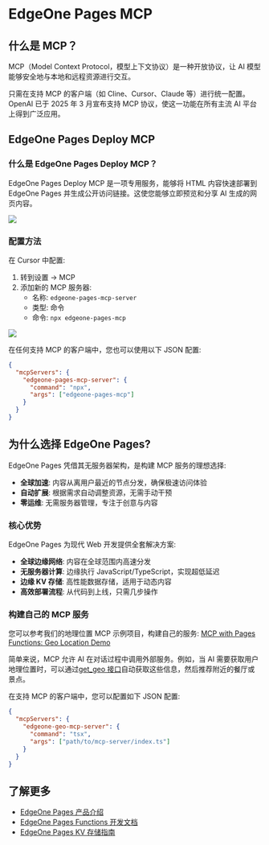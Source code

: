 # EdgeOne Pages MCP

## 什么是 MCP？

MCP（Model Context Protocol，模型上下文协议）是一种开放协议，让 AI 模型能够安全地与本地和远程资源进行交互。

只需在支持 MCP 的客户端（如 Cline、Cursor、Claude 等）进行统一配置。OpenAI 已于 2025 年 3 月宣布支持 MCP 协议，使这一功能在所有主流 AI 平台上得到广泛应用。

## EdgeOne Pages Deploy MCP

### 什么是 EdgeOne Pages Deploy MCP？

EdgeOne Pages Deploy MCP 是一项专用服务，能够将 HTML 内容快速部署到 EdgeOne Pages 并生成公开访问链接。这使您能够立即预览和分享 AI 生成的网页内容。

![](https://cloudcache.tencent-cloud.com/qcloud/ui/static/static_source_business/04ff9814-bcd3-442c-a2d0-eefd4ee1b13c.gif)

### 配置方法

在 Cursor 中配置:

1. 转到设置 → MCP
2. 添加新的 MCP 服务器:
   - 名称: `edgeone-pages-mcp-server`
   - 类型: 命令
   - 命令: `npx edgeone-pages-mcp`

![](https://write-document-release-1258344699.cos.ap-guangzhou.myqcloud.com/100026466949%2F3113c4ad09f211f0a6d15254007c27c5.png)

在任何支持 MCP 的客户端中，您也可以使用以下 JSON 配置:

```json
{
  "mcpServers": {
    "edgeone-pages-mcp-server": {
      "command": "npx",
      "args": ["edgeone-pages-mcp"]
    }
  }
}
```

## 为什么选择 EdgeOne Pages?

EdgeOne Pages 凭借其无服务器架构，是构建 MCP 服务的理想选择:

- **全球加速**: 内容从离用户最近的节点分发，确保极速访问体验
- **自动扩展**: 根据需求自动调整资源，无需手动干预
- **零运维**: 无需服务器管理，专注于创意与内容

### 核心优势

EdgeOne Pages 为现代 Web 开发提供全套解决方案:

- **全球边缘网络**: 内容在全球范围内高速分发
- **无服务器计算**: 边缘执行 JavaScript/TypeScript，实现超低延迟
- **边缘 KV 存储**: 高性能数据存储，适用于动态内容
- **高效部署流程**: 从代码到上线，只需几步操作

### 构建自己的 MCP 服务

您可以参考我们的地理位置 MCP 示例项目，构建自己的服务: [MCP with Pages Functions: Geo Location Demo](https://github.com/TencentEdgeOne/mcp-geo)

简单来说，MCP 允许 AI 在对话过程中调用外部服务。例如，当 AI 需要获取用户地理位置时，可以通过[get_geo 接口](https://mcp-geo.edgeone.app/get_geo)自动获取这些信息，然后推荐附近的餐厅或景点。

在支持 MCP 的客户端中，您可以配置如下 JSON 配置:

```json
{
  "mcpServers": {
    "edgeone-geo-mcp-server": {
      "command": "tsx",
      "args": ["path/to/mcp-server/index.ts"]
    }
  }
}
```

## 了解更多

- [EdgeOne Pages 产品介绍](https://pages.edgeone.ai/zh/document/product-introduction)
- [EdgeOne Pages Functions 开发文档](https://pages.edgeone.ai/zh/document/pages-functions-overview)
- [EdgeOne Pages KV 存储指南](https://pages.edgeone.ai/zh/document/kv-storage)

